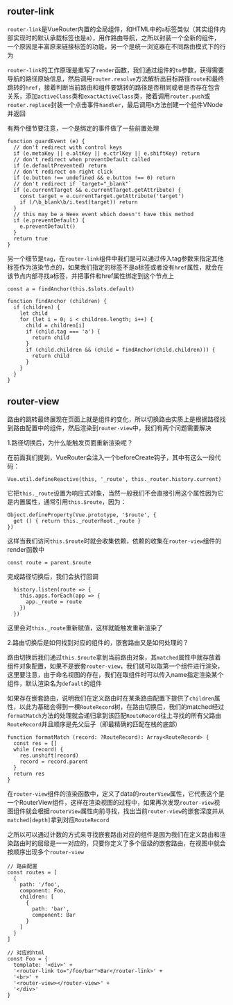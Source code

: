 ## router-link

`router-link`是VueRouter内置的全局组件，和HTML中的`a`标签类似（其实组件内部实现时的默认承载标签也是a），用作路由导航，之所以封装一个全新的组件，一个原因是丰富原来链接标签的功能，另一个是统一浏览器在不同路由模式下的行为

`router-link`的工作原理是重写了`render`函数，我们通过组件的`to`参数，获得需要导航的路径原始信息，然后调用`router.resolve`方法解析出目标路径`route`和最终跳转的`href`，接着判断当前路由和组件要跳转的路径是否相同或者是否存在包含关系，添加`activeClass`类和`exactActiveClass`类，接着调用`router.push`或`router.replace`封装一个点击事件`handler`，最后调用`h`方法创建一个组件VNode并返回

有两个细节要注意，一个是绑定的事件做了一些前置处理
```
function guardEvent (e) {
  // don't redirect with control keys
  if (e.metaKey || e.altKey || e.ctrlKey || e.shiftKey) return
  // don't redirect when preventDefault called
  if (e.defaultPrevented) return
  // don't redirect on right click
  if (e.button !== undefined && e.button !== 0) return
  // don't redirect if `target="_blank"`
  if (e.currentTarget && e.currentTarget.getAttribute) {
    const target = e.currentTarget.getAttribute('target')
    if (/\b_blank\b/i.test(target)) return
  }
  // this may be a Weex event which doesn't have this method
  if (e.preventDefault) {
    e.preventDefault()
  }
  return true
}
```

另一个细节是`tag`，在`router-link`组件中我们是可以通过传入tag参数来指定其他标签作为渲染节点的，如果我们指定的标签不是a标签或者没有`href`属性，就会在该节点内部寻找a标签，并把事件和href属性绑定到这个节点上
```
const a = findAnchor(this.$slots.default)

function findAnchor (children) {
  if (children) {
    let child
    for (let i = 0; i < children.length; i++) {
      child = children[i]
      if (child.tag === 'a') {
        return child
      }
      if (child.children && (child = findAnchor(child.children))) {
        return child
      }
    }
  }
}
```

## router-view

路由的跳转最终展现在页面上就是组件的变化，所以切换路由实质上是根据路径找到路由配置中的组件，然后渲染到`router-view`中，我们有两个问题需要解决

1.路径切换后，为什么能触发页面重新渲染呢？

在前面我们提到，VueRouter会注入一个beforeCreate钩子，其中有这么一段代码：
```
Vue.util.defineReactive(this, '_route', this._router.history.current)
```

它把`this._route`设置为响应式对象，当然一般我们不会直接引用这个属性因为它是内置属性，通常引用`this.$route`，因为：
```
Object.defineProperty(Vue.prototype, '$route', {
  get () { return this._routerRoot._route }
})
```
这样当我们访问`this.$route`时就会收集依赖，依赖的收集在`router-view`组件的render函数中
```
const route = parent.$route
```

完成路径切换后，我们会执行回调
```
  history.listen(route => {
    this.apps.forEach(app => {
      app._route = route
    })
  })
```

这里会对`this._route`重新赋值，这样就能触发重新渲染了

2.路由切换后是如何找到对应的组件的，嵌套路由又是如何处理的？

路由切换后我们通过`this.$route`拿到当前路由对象，其`matched`属性中就存放着组件对象配置，如果不是嵌套`router-view`，我们就可以取第一个组件进行渲染，这里要注意，由于命名视图的存在，我们在取组件时可以传入name指定渲染某个组件，默认渲染名为`default`的组件

如果存在嵌套路由，说明我们在定义路由时在某条路由配置下提供了`children`属性，以此为基础会得到一棵`RouteRecord`树，在路由切换后，我们的matched经过`formatMatch`方法的处理就会递归拿到该匹配`RouteRecord`往上寻找的所有父路由`RouteRecord`并且顺序是先父后子（即最精确的匹配在栈的底部）
```
function formatMatch (record: ?RouteRecord): Array<RouteRecord> {
  const res = []
  while (record) {
    res.unshift(record)
    record = record.parent
  }
  return res
}
```

在`router-view`组件的渲染函数中，定义了data的`routerView`属性，它代表这个是一个RouterView组件，这样在渲染视图的过程中，如果再次发现`router-view`视图组件就会根据`routerView`属性向前寻找，找出当前`router-view`的嵌套深度并从`matched[depth]`拿到对应`RouteRecord`

之所以可以通过计数的方式来寻找嵌套路由对应的组件是因为我们在定义路由和渲染路由时的层级是一一对应的，只要你定义了多个层级的嵌套路由，在视图中就会按顺序出现多个`router-view`
```
// 路由配置
const routes = [
  {
    path: '/foo',
    component: Foo,
    children: [
      {
        path: 'bar',
        component: Bar
      }
    ]
  }
]

// 对应的html
const Foo = {
  template: '<div>' +
  '<router-link to="/foo/bar">Bar</router-link>' +
  '<br>' +
  '<router-view></router-view>' +
  '</div>'
}
```
